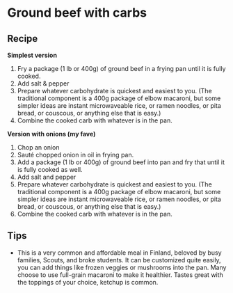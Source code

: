 # Ground beef with carbs

## Recipe

**Simplest version**

1. Fry a package (1 lb or 400g) of ground beef in a frying pan until it is fully cooked. 
2. Add salt & pepper 
3. Prepare whatever carbohydrate is quickest and easiest to you. (The traditional component is a 400g package of elbow macaroni, but some simpler ideas are instant microwaveable rice, or ramen noodles, or pita bread, or couscous, or anything else that is easy.)
4. Combine the cooked carb with whatever is in the pan. 

**Version with onions (my fave)**

1. Chop an onion
2. Sauté chopped onion in oil in frying pan. 
3. Add a package (1 lb or 400g) of ground beef into pan and fry that until it is fully cooked as well. 
4. Add salt and pepper
5. Prepare whatever carbohydrate is quickest and easiest to you. (The traditional component is a 400g package of elbow macaroni, but some simpler ideas are instant microwaveable rice, or ramen noodles, or pita bread, or couscous, or anything else that is easy.)
6. Combine the cooked carb with whatever is in the pan. 

## Tips

- This is a very common and affordable meal in Finland, beloved by busy families, Scouts, and broke students. It can be customized quite easily, you can add things like frozen veggies or mushrooms into the pan. Many choose to use full-grain macaroni to make it healthier. Tastes great with the toppings of your choice, ketchup is common.